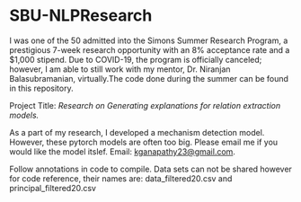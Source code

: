 # SBU-NLPResearch
I was one of the 50 admitted into the Simons Summer Research Program, a prestigious 7-week research opportunity with an 8% acceptance rate and a $1,000 stipend. Due to COVID-19, the program is officially canceled; however, I am able to still work with my mentor, Dr. Niranjan Balasubramanian, virtually.The code done during the summer can be found in this repository.

Project Title: <i>Research on Generating explanations for relation extraction models.</i>

As a part of my research, I developed a mechanism detection model. However, these pytorch models are often too big. Please email me if you would like the model itslef. Email: kganapathy23@gmail.com.

Follow annotations in code to compile. Data sets can not be shared however for code reference, their names are: data_filtered20.csv and principal_filtered20.csv
